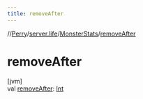 ```yaml
---
title: removeAfter
---
```

//[Perry](../../../index.html)/[server.life](../index.html)/[MonsterStats](index.html)/[removeAfter](remove-after.html)



# removeAfter



[jvm]\
val [removeAfter](remove-after.html): [Int](https://kotlinlang.org/api/latest/jvm/stdlib/kotlin/-int/index.html)




